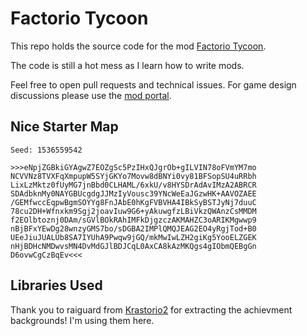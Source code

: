 # Factorio Tycoon

This repo holds the source code for the mod [Factorio Tycoon](https://mods.factorio.com/mod/tycoon).

The code is still a hot mess as I learn how to write mods.

Feel free to open pull requests and technical issues. For game design discussions please use the [mod portal](https://mods.factorio.com/mod/tycoon/discussion).

## Nice Starter Map

```
Seed: 1536559542
```

```
>>>eNpjZGBkiGYAgwZ7EOZgSc5PzIHxQJgrOb+gILVIN78oFVmYM7mo
NCVVNz8TVXFqXmpupW5SYjGKYo7Movw8dBNYi0vy81BFSopSU4uRRbh
LixLzMktz0fUyMG7jnBbd0CLHAML/6xkU/v8HYSDrAdAvIMzA2ABRCR
SDAdbknMy0NAYGBUcgdgJJMzIyVousc39YNcWeEaJGzwHK+AAVOZAEE
/GEMfwccEqpwBgmSOYYg8FnJAbE0hKgFVBVHA4IBkSyBSTJyNj7duuC
78cu2DH+Wfnxkm9Sgj2joavIuw9G6+yAkuwgfzLBiVkzQWAnzCsMMDM
f2EOlbtoznj0DAm/sGVlBOkRAhIMFkDjgzczAKMAHZC3oARIKMgwwp9
nBjBFxYEwDg28wnzyGMS7bo/sDGBA2IMPlQMQJEAG2EO4yRgjTod+B0
UEeJiuJUALUb8SA7IYUhA9Pwqw9jGQ/mkMwIwLZH2giKg5YooELZGEK
nHjBDHcNMDwvsMN4DvMdGJlBDJCqL0AxCA8kAzMKQgs4gIObmQEBgGn
D6ovwCgCzBqEv<<<
```

## Libraries Used

Thank you to raiguard from [Krastorio2](https://github.com/raiguard/Krastorio2) for extracting the achievment backgrounds! I'm using them here.
